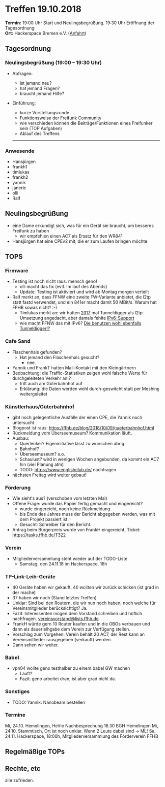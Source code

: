 # Treffen 19.10.2018

**Termin:** 19:00 Uhr Start und Neulingsbegrüßung, 19:30 Uhr Eröffnung der Tagesordnung  
**Ort:** Hackerspace Bremen e.V. ([Anfahrt](https://www.hackerspace-bremen.de/anfahrt/))

## Tagesordnung
### Neulingsbegrüßung (19:00 – 19:30 Uhr)
- Abfragen:
    - ist jemand neu?
    - hat jemand Fragen?
    - braucht jemand Hilfe?
- Einführung:
    - kurze Vorstellungsrunde
    - Funktionsweise der Freifunk Community
    - wie verschieden können die Beiträge/Funktionen eines Freifunker sein (TOP Aufgaben)
    - Ablauf des Treffens

	---

### Anwesende
* Hansjürgen
* frankh1
* timlukas
* frankh2
* yannik
* janeric
* olli
* Ralf

## Neulingsbegrüßung
* eine Dame erkundigt sich, was für ein Gerät sie braucht, um besseres Freifunk zu haben
    * wir empfehlen einen AC7 als Ersatz für den WR841
* Hansjürgen hat eine CPEv2 mit, die er zum Laufen bringen möchte

## TOPS

### Firmware
* Testing ist noch nicht raus. mensch geno!
    * olli macht das fix (evtl. im lauf des Abends)
    * Update: Testing ist aktiviert und wird ab Montag morgen verteilt
* Ralf merkt an, dass FFNW eine zweite FW-Variante anbietet, die l2tp statt fastd verwendet, und ein 841er macht damit 50 MBit/s. Warum hat FFHB sowas nicht? :-)
    * Timlukas merkt an: wir hatten [2017](https://wiki.bremen.freifunk.net/Treffen/2017_03_03) mal Tunneldigger als l2tp-Umsetzung angedacht, aber damals fehlte [IPv6-Support](https://github.com/wlanslovenija/tunneldigger/issues/75)
    * wie macht FFNW das mit IPv6? [Die benutzen wohl ebenfalls Tunneldigger!?](https://github.com/ffnw/puppet-tunneldigger)

### Cafe Sand
* Flaschenhals gefunden?
    * Hat jemand den Flaschenhals gesucht? 
        * nee.
* Yannik und FrankT hatten Mail-Kontakt mit den Kleingärtnern
* Beobachtung: die Traffic-Statistiken zeigen wohl falsche Werte für durchgeleiteten Verkehr an!?
    * tritt auch am Güterbahnhof auf
    * Erklärung: die Daten werden wohl durch-geswitcht statt per Meshing weitergeleitet

### Künstlerhaus/Güterbahnhof
* gibt noch gelegentliche Ausfälle der einen CPE, die Yannik noch untersucht
* Blogpost ist raus: https://ffhb.de/blog/2018/10/09/gueterbahnhof.html
* Rückmeldung vom Überseemuseum? Kommunikation läuft.
* Ausbau:
  * Querlenker? Eigeninitiative lässt zu wünschen übrig. 
  * Bahnhof? 
  * Überseemuseum?  s.o.
  * Schaulust?    wird in wenigen Wochen angebunden, da kommt ein AC7 hin (viel Planung atm)
  * TODO: https://www.englishclub.de/ nachfragen
* nächsten Freitag wird weiter gebaut!

### Förderung
* Wie sieht's aus? (verschoben vom letzten Mal)
* Offene Frage: wurde das Papier fertig gemacht und eingereicht?
    * wurde eingereicht, noch keine Rückmeldung
    * bis Ende des Jahres muss der Bericht abgegeben werden, was mit dem Projekt passiert ist. 
    * Gesucht: Schreiber für den Bericht.
* Antrag beim Bürgerpreis wurde von FrankH eingereicht, Ticket: https://tasks.ffhb.de/T322

### Verein
* Mitgliederversammlung steht wieder auf der TODO-Liste
    * Samstag, den 24.11.18 im Hackerspace, 18h
    
### TP-Link-Leih-Geräte
* 40 Geräte haben wir gekauft, 40 wollten wir zurück schicken (ist grad in der mache)
* 37 haben wir noch (Stand letztes Treffen)
* Unklar: Sind bei den Routern, die wir nun noch haben, noch welche für Vereinsmitglieder berücksichtigt? Ja. 
* Fazit: Interessenten mögen dem Vorstand schreiben und höflich nachfragen. vereinsvorstand@lists.ffhb.de
* FrankH würde gern 10 Router kaufen und in die OBOs verbauen und dann als dauerleihgabe dem Verein zur Verfügung stellen.
* Vorschlag zum Vorgehen: Verein behält 20 AC7, der Rest kann an Vereinsmitlieder rausgegeben (verkauft) werden.
* Dann sehen wir weiter.

### Babel 
* vpn04 wollte geno testhalber zu einem babel GW machen 
  * Läuft? 
  * Fazit: geno arbeitet dran, ist aber grad nicht da.

### Sonstiges
* TODO: Yannik: Nanobeam bestellen 

### Termine
Mi, 24.10. Hemelingen, HeVie Nachbesprechung 18.30 BGH Hemelingen
Mi, 24.10. Stammtisch, Ort ist noch unklar. Wenn 2 Leute dabei sind -> ML! 
Sa, 24.11. Hackerspace, 18:00h, Mitgliederversammlung des Förderverein FFHB

## Regelmäßige TOPs

## Rechte, etc
alle zufrieden. 


